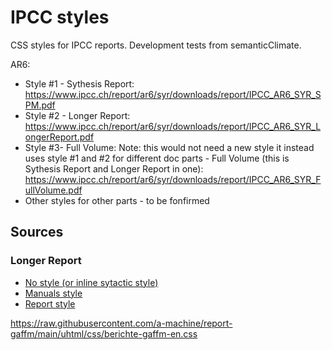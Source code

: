 # IPCC styles

CSS styles for IPCC reports. Development tests from semanticClimate.

AR6:

  - Style #1 - Sythesis Report: https://www.ipcc.ch/report/ar6/syr/downloads/report/IPCC_AR6_SYR_SPM.pdf
  - Style #2 - Longer Report: https://www.ipcc.ch/report/ar6/syr/downloads/report/IPCC_AR6_SYR_LongerReport.pdf
  - Style #3- Full Volume: Note: this would not need a new style it instead uses style #1 and #2 for different doc parts - Full Volume (this is Sythesis Report and Longer Report in one): https://www.ipcc.ch/report/ar6/syr/downloads/report/IPCC_AR6_SYR_FullVolume.pdf
  - Other styles for other parts - to be fonfirmed

## Sources

### Longer Report 

  - [No style (or inline sytactic style) ](https://vivliostyle.vercel.app/#src=https://raw.githubusercontent.com/petermr/pyamihtml/main/test/resources/ipcc/syr/longer-report/html_with_ids.html&style=data:,/*%3Cviewer%3E*/%0A@page%20%7B%20size:%20a4%20!important;%20margin:%204%25%20!important;%20%7D%0A*%20%7B%20widows:%201%20!important;%20orphans:%201%20!important;%20%7D%0Aimg,%20svg%20%7B%20max-inline-size:%20100%25%20!important;%20max-block-size:%20100vb%20!important;%20object-fit:%20contain%20!important;%20%7D%0A/*%3C/viewer%3E*/&fontSize=12.8/16&spread=true)
  - [Manuals style](https://vivliostyle.vercel.app/#src=https://raw.githubusercontent.com/petermr/pyamihtml/main/test/resources/ipcc/syr/longer-report/html_with_ids.html&style=https://raw.githubusercontent.com/a-machine/manual-gaffm/main/uhtml/css/manual-gaffm-en.css)
  - [Report style](https://vivliostyle.vercel.app/#src=https://raw.githubusercontent.com/petermr/pyamihtml/main/test/resources/ipcc/syr/longer-report/html_with_ids.html&style=https://raw.githubusercontent.com/a-machine/report-gaffm/main/uhtml/css/berichte-gaffm-en.css)


https://raw.githubusercontent.com/a-machine/report-gaffm/main/uhtml/css/berichte-gaffm-en.css
